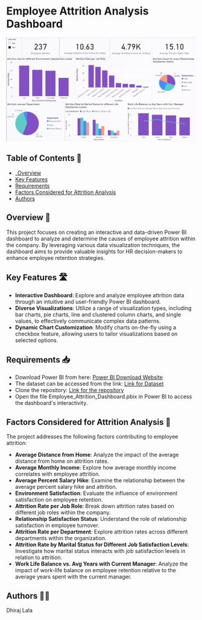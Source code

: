 # Employee Attrition Analysis Dashboard

![Dashboard Image](https://github.com/Dhiraj0107/Employee-Attrition/blob/main/Employee_Attrition_Dashboard.png "Final Dashboard Image")

## Table of Contents 📑
* _[Overview](##Overview)
* [Key Features](##Key-Features)
* [Requirements](##Requirements)
* [Factors Considered for Attrition Analysis](##Factors-Considered-for-Attrition-Analysis)
* [Authors](##Authors)


## Overview 🎯

This project focuses on creating an interactive and data-driven Power BI dashboard to analyze and determine the causes of employee attrition within the company. By leveraging various data visualization techniques, the dashboard aims to provide valuable insights for HR decision-makers to enhance employee retention strategies.

## Key Features 🛣️

* **Interactive Dashboard**: Explore and analyze employee attrition data through an intuitive and user-friendly Power BI dashboard.
* **Diverse Visualizations**: Utilize a range of visualization types, including bar charts, pie charts, line and clustered column charts, and single values, to effectively communicate complex data patterns.
* **Dynamic Chart Customization**: Modify charts on-the-fly using a checkbox feature, allowing users to tailor visualizations based on selected options.

## Requirements 📥

* Download Power BI from here: [Power BI Download Website](https://powerbi.microsoft.com/en-us/downloads/)
* The dataset can be accessed from the link: [Link for Dataset](https://github.com/Dhiraj0107/Employee-Attrition/blob/main/HR-Employee-Attrition.csv)
* Clone the repository: [Link for the repository](https://github.com/Dhiraj0107/Employee-Attrition/tree/main)
* Open the file Employee_Attrition_Dashboard.pbix in Power BI to access the dashboard's interactivity.

## Factors Considered for Attrition Analysis 🚀

The project addresses the following factors contributing to employee attrition:

* **Average Distance from Home**: Analyze the impact of the average distance from home on attrition rates.
* **Average Monthly Income**: Explore how average monthly income correlates with employee attrition.
* **Average Percent Salary Hike**: Examine the relationship between the average percent salary hike and attrition.
* **Environment Satisfaction**: Evaluate the influence of environment satisfaction on employee retention.
* **Attrition Rate per Job Role**: Break down attrition rates based on different job roles within the company.
* **Relationship Satisfaction Status**: Understand the role of relationship satisfaction in employee turnover.
* **Attrition Rate per Department**: Explore attrition rates across different departments within the organization.
* **Attrition Rate by Marital Status for Different Job Satisfaction Levels**: Investigate how marital status interacts with job satisfaction levels in relation to attrition.
* **Work Life Balance vs. Avg Years with Current Manager**: Analyze the impact of work-life balance on employee retention relative to the average years spent with the current manager.


## Authors 👨‍💻

Dhiraj Lala
